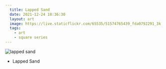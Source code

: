 ```yaml
---
  title: Lapped Sand
  date: 2021-12-24 18:36:30
  layout: art
  image: https://live.staticflickr.com/65535/51574765439_fda0792291_3k.jpg
  tags:
    - art
    - square series
---
```


![lapped sand](https://live.staticflickr.com/65535/51574765439_ab6cb8d851_o.jpg)

- Lapped Sand
